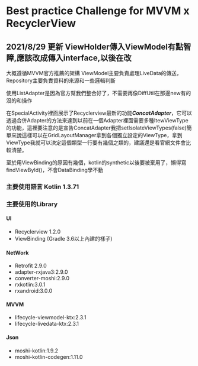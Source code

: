 # Best practice Challenge for MVVM x RecyclerView

2021/8/29 更新
ViewHolder傳入ViewModel有點智障,應該改成傳入interface,以後在改
-----------------------

大概遵循MVVM官方推薦的架構
ViewModel主要負責處理LiveData的傳送，Repository主要負責資料的來源和一些邏輯判斷

使用ListAdapter是因為官方幫我們整合好了，不需要再像DiffUtil在那邊new有的沒的和操作

在SpecialActivity裡面展示了Recyclerview最新的功能***ConcatAdapter***，它可以透過合併Adapter的方法來達到以前在一個Adapter裡面需要多種ItewViewType的功能，這裡要注意的是宣告ConcatAdapter我把setIsolateViewTypes(false)簡單來說這樣可以在GridLayoutManager拿到各個獨立設定的ViewType，拿到ViewType我就可以決定這個類型一行要有幾個之類的，建議還是看官網文件會比較清楚。

至於用ViewBinding的原因有幾個，kotlin的synthetic以後要被棄用了，懶得寫findViewById()，不會DataBinding學不動

### 主要使用語言 Kotlin 1.3.71

### 主要使用的Library
#### UI
* Recyclerview 1.2.0
* ViewBinding (Gradle 3.6以上內建的樣子)

#### NetWork
* Retrofit 2.9.0
* adapter-rxjava3:2.9.0
* converter-moshi:2.9.0
* rxkotlin:3.0.1
* rxandroid:3.0.0

#### MVVM
* lifecycle-viewmodel-ktx:2.3.1
* lifecycle-livedata-ktx:2.3.1

#### Json
* moshi-kotlin:1.9.2
* moshi-kotlin-codegen:1.11.0
